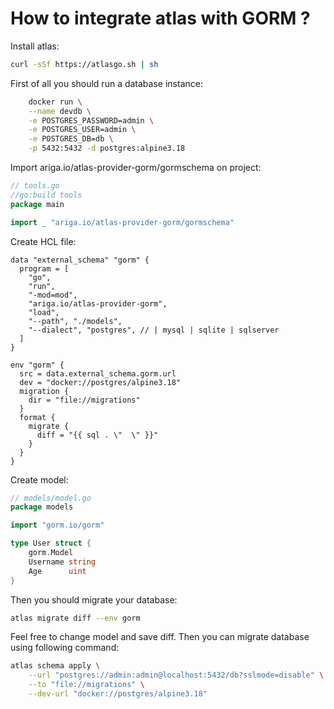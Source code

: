 # How to integrate atlas with GORM ?

Install atlas:
```bash
curl -sSf https://atlasgo.sh | sh
```

First of all you should run a database instance:
```bash
	docker run \
	--name devdb \
	-e POSTGRES_PASSWORD=admin \
	-e POSTGRES_USER=admin \
	-e POSTGRES_DB=db \
	-p 5432:5432 -d postgres:alpine3.18
```

Import ariga.io/atlas-provider-gorm/gormschema on project:
```go
// tools.go
//go:build tools
package main

import _ "ariga.io/atlas-provider-gorm/gormschema"
```

Create HCL file:
```hcl
data "external_schema" "gorm" {
  program = [
    "go",
    "run",
    "-mod=mod",
    "ariga.io/atlas-provider-gorm",
    "load",
    "--path", "./models",
    "--dialect", "postgres", // | mysql | sqlite | sqlserver
  ]
}

env "gorm" {
  src = data.external_schema.gorm.url
  dev = "docker://postgres/alpine3.18"
  migration {
    dir = "file://migrations"
  }
  format {
    migrate {
      diff = "{{ sql . \"  \" }}"
    }
  }
}
```

Create model:
```go
// models/model.go
package models

import "gorm.io/gorm"

type User struct {
	gorm.Model
	Username string
	Age      uint
}
```

Then you should migrate your database:
```bash
atlas migrate diff --env gorm
```

Feel free to change model and save diff. Then you can migrate database using following command:
```bash
atlas schema apply \
    --url "postgres://admin:admin@localhost:5432/db?sslmode=disable" \
    --to "file://migrations" \
    --dev-url "docker://postgres/alpine3.18"
```
